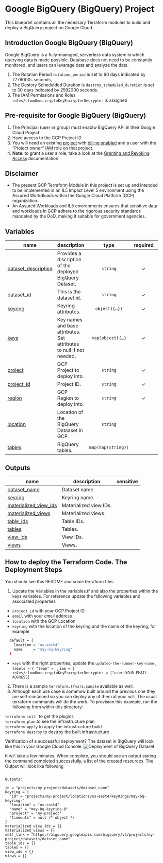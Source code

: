 # Google BigQuery (BigQuery) Project
This blueprint contains all the necessary Terraform modules to build and deploy a BigQuery project on Google Cloud.

## Introduction Google BigQuery (BigQuery)
Google BigQuery is a fully-managed, serverless data system in which querying data is made possible. Database does not need to be constantly monitored, and users can levarage data and analyze the data.
1. The Rotation Period ``` rotation_period ``` is set to 90 days indicated by 7776000s seconds, 
2. The Destory Schedulded Duration is ``` destroy_scheduled_duration ``` is set to 30 days indicated by 2592000 seconds.
3. The IAM Permissions and Roles ```roles/cloudkms.cryptoKeyEncrypterDecrypter``` is assigned

## Pre-requisite for Google BigQuery (BigQuery)
1. The Principal (user or group) must enablw BigQuery API in their Google Cloud Project 
2. Have access to the GCP Project ID
3.  You will need an existing [project](https://cloud.google.com/resource-manager/docs/creating-managing-projects) with [billing enabled](https://cloud.google.com/billing/docs/how-to/modify-project) and a user with the “Project owner” [IAM](https://cloud.google.com/iam) role on that project.
4.  __Note__: to grant a user a role, take a look at the [Granting and Revoking Access](https://cloud.google.com/iam/docs/granting-changing-revoking-access#grant-single-role) documentation.

## Disclaimer
- The present GCP Terraform Module in this project is set up and intended to be implemented in an IL5 Impact Level 5 environment using the Assured Workdloads within the Google Cloud Platform (GCP) organization.
- An Assured Workloads and IL5 environments ensures that sensitive data and workloads in GCP adhere to the rigorous security standards mandated by the DoD, making it suitable for government agencies.
<!-- BEGIN TFDOC -->
## Variables

| name | description | type | required | default |
|---|---|:---:|:---:|:---:|
| [dataset_description](variables.tf#L17) | Provides a discription of the deployed BigQuery Dataset. | <code>string</code> | ✓ |  |
| [dataset_id](variables.tf#L22) | This is the dataset id. | <code>string</code> | ✓ |  |
| [keyring](variables.tf#L27) | Keyring attributes. | <code title="object&#40;&#123;&#10;  location &#61; string&#10;  name     &#61; string&#10;&#125;&#41;">object&#40;&#123;&#8230;&#125;&#41;</code> | ✓ |  |
| [keys](variables.tf#L35) | Key names and base attributes. Set attributes to null if not needed. | <code title="map&#40;object&#40;&#123;&#10;  destroy_scheduled_duration    &#61; optional&#40;string&#41;&#10;  rotation_period               &#61; optional&#40;string&#41;&#10;  labels                        &#61; optional&#40;map&#40;string&#41;&#41;&#10;  purpose                       &#61; optional&#40;string, &#34;ENCRYPT_DECRYPT&#34;&#41;&#10;  skip_initial_version_creation &#61; optional&#40;bool, false&#41;&#10;  version_template &#61; optional&#40;object&#40;&#123;&#10;    algorithm        &#61; string&#10;    protection_level &#61; optional&#40;string, &#34;HSM&#34;&#41;&#10;  &#125;&#41;&#41;&#10;&#10;&#10;  iam &#61; optional&#40;map&#40;list&#40;string&#41;&#41;, &#123;&#125;&#41;&#10;  iam_bindings &#61; optional&#40;map&#40;object&#40;&#123;&#10;    members &#61; list&#40;string&#41;&#10;    role    &#61; string&#10;    condition &#61; optional&#40;object&#40;&#123;&#10;      expression  &#61; string&#10;      title       &#61; string&#10;      description &#61; optional&#40;string&#41;&#10;    &#125;&#41;&#41;&#10;  &#125;&#41;&#41;, &#123;&#125;&#41;&#10;&#10;&#10;  iam_bindings_additive &#61; optional&#40;map&#40;object&#40;&#123;&#10;    member &#61; string&#10;    role   &#61; string&#10;    condition &#61; optional&#40;object&#40;&#123;&#10;      expression  &#61; string&#10;      title       &#61; string&#10;      description &#61; optional&#40;string&#41;&#10;    &#125;&#41;&#41;&#10;  &#125;&#41;&#41;, &#123;&#125;&#41;&#10;&#125;&#41;&#41;&#10;&#10;&#10;default &#61; &#123;&#10;  &#34;default&#34; &#61; &#123;&#10;    destroy_scheduled_duration    &#61; null&#10;    rotation_period               &#61; null&#10;    labels                        &#61; null&#10;    purpose                       &#61; &#34;ENCRYPT_DECRYPT&#34;&#10;    skip_initial_version_creation &#61; false&#10;    version_template &#61; &#123;&#10;      algorithm        &#61; &#34;GOOGLE_SYMMETRIC_ENCRYPTION&#34;&#10;      protection_level &#61; &#34;HSM&#34;&#10;    &#125;&#10;&#10;&#10;    iam                   &#61; &#123;&#125;&#10;    iam_bindings          &#61; &#123;&#125;&#10;    iam_bindings_additive &#61; &#123;&#125;&#10;  &#125;&#10;&#125;">map&#40;object&#40;&#123;&#8230;&#125;</code> | ✓ |  |
| [project](variables.tf#L96) | GCP Project to deploy into. | <code>string</code> | ✓ |  |
| [project_id](variables.tf#L102) | Project ID. | <code>string</code> | ✓ |  |
| [region](variables.tf#L107) | GCP Region to deploy into. | <code>string</code> | ✓ |  |
| [location](variables.tf#L90) | Location of the BigQuery Dataaset in GCP. | <code>string</code> |  | <code>&#34;us-east4&#34;</code> |
| [tables](variables.tf#L112) | BigQuery tables. | <code>map&#40;map&#40;string&#41;&#41;</code> |  | <code>&#123;&#125;</code> |

## Outputs

| name | description | sensitive |
|---|---|:---:|
| [dataset_name](outputs.tf#L17) | Dataset name. |  |
| [keyring](outputs.tf#L22) | Keyring name. |  |
| [materialized_view_ids](outputs.tf#L27) | Materialized view IDs. |  |
| [materialized_views](outputs.tf#L32) | Materialized views. |  |
| [table_ids](outputs.tf#L37) | Table IDs. |  |
| [tables](outputs.tf#L42) | Tables. |  |
| [view_ids](outputs.tf#L47) | View IDs. |  |
| [views](outputs.tf#L52) | Views. |  |
<!-- END TFDOC -->
## How to deploy the Terraform Code. The Deployment Steps
You should see this README and some terraform files.
1. Update the Variables in the variables.tf and also the properties within the keys variables. For reference update the following variables and associated properties

- ```project_id```  with your GCP Project ID<br />
-  ```email```  with your email address<br />
- ```location```  with the GCP Location<br />
- ```keyring``` with the location of the keyring and the name of the 
keyring, for example <br />
```bash 
  default = {
    location = "us-east4"
    name     = "may-bq-keyring"
  }
```
- ```keys```  with the right properties, update the ```updated-the-runner-key-name``` , ```labels = { "team" = ``` , 
```iam = { roles/cloudkms.cryptoKeyEncrypterDecrypter = ["user:YOUR-EMAIL-ADDRESS]```

2. There is a sample ```terraform.tfvars.sample``` available as well.
3. Although each use case is somehow built around the previous one they are self-contained so you can deploy any of them at your will. The usual terraform commands will do the work. To provision this example, run the following from within this directory:

```terraform init ``` to get the plugins<br />
```terraform plan``` to see the infrastructure plan<br />
```terraform apply``` to apply the infrastructure build<br />
```terraform destroy``` to destroy the built infrastructure<br />

Verification of a successful deployment? 
The dataset in BigQuery will look like this in your Google Cloud Console.
![Deployment of BigQuery Dataset](https://github.com/DarkWolf-Labs/dino-runner/assets/167789559/c34d61ae-6fdb-4b62-a33e-f441b84f94ed)

It will take a few minutes. When complete, you should see an output stating the command completed successfully, a list of the created resources.
The Output will look like following
```

Outputs: 

id = "projects/my-project/datasets/dataset_name"
keyring = {
  "id" = "projects/my-project/locations/us-east4/keyRings/may-bq-keyring-"
  "location" = "us-east4"
  "name" = "may-bq-keyring-8"
  "project" = "my-project"
  "timeouts" = null /* object */
}
materialized_view_ids = {}
materialized_views = {}
self_link = "https://bigquery.googleapis.com/bigquery/v2/projects/my-project/datasets/dataset_name"
table_ids = {}
tables = {}
view_ids = {}
views = {}
```
